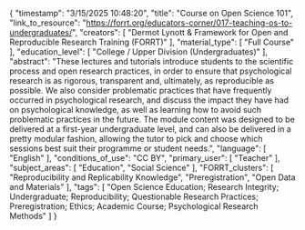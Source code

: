 {
    "timestamp": "3/15/2025 10:48:20",
    "title": "Course on Open Science 101",
    "link_to_resource": "https://forrt.org/educators-corner/017-teaching-os-to-undergraduates/",
    "creators": [
        "Dermot Lynott & Framework for Open and Reproducible Research Training (FORRT)"
    ],
    "material_type": [
        "Full Course"
    ],
    "education_level": [
        "College / Upper Division (Undergraduates)"
    ],
    "abstract": "These lectures and tutorials introduce students to the scientific process and open research practices, in order to ensure that psychological research is as rigorous, transparent and, ultimately, as reproducible as possible. We also consider problematic practices that have frequently occurred in psychological research, and discuss the impact they have had on psychological knowledge, as well as learning how to avoid such problematic practices in the future. The module content was designed to be delivered at a first-year undergraduate level, and can also be delivered in a pretty modular fashion, allowing the tutor to pick and choose which sessions best suit their programme or student needs.",
    "language": [
        "English"
    ],
    "conditions_of_use": "CC BY",
    "primary_user": [
        "Teacher"
    ],
    "subject_areas": [
        "Education",
        "Social Science"
    ],
    "FORRT_clusters": [
        "Reproducibility and Replicability Knowledge",
        "Preregistration",
        "Open Data and Materials"
    ],
    "tags": [
        "Open Science Education; Research Integrity; Undergraduate; Reproducibility; Questionable Research Practices; Preregistration; Ethics; Academic Course; Psychological Research Methods"
    ]
}